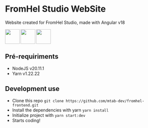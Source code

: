 # FromHel Studio WebSite

Website created for FromHel Studio, made with Angular v18

<div style="display: flex; gap: 3px">
<img src="https://cdn.jsdelivr.net/gh/devicons/devicon@latest/icons/angularjs/angularjs-original.svg" width="48px"/>

<img src="https://cdn.jsdelivr.net/gh/devicons/devicon@latest/icons/nodejs/nodejs-original.svg" width="48px"/>

<img src="https://cdn.jsdelivr.net/gh/devicons/devicon@latest/icons/yarn/yarn-original.svg" width="48px"/>
          
</div>

## Pré-requiriments

- NodeJS v20.11.1
- Yarn v1.22.22

## Development use

- Clone this repo `git clone https://github.com/mtab-dev/fromhel-frontend.git`
- Install the dependencies with yarn `yarn install`
- Initialize project with `yarn start:dev`
- Starts coding!
